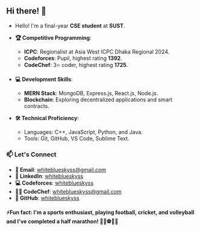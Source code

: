 ## Hi there! 👋

- Hello! I'm a final-year **CSE student** at **SUST**.  
- **🏆 Competitive Programming**:
  - **ICPC**: Regionalist at Asia West ICPC Dhaka Regional 2024. 
  - **Codeforces**: Pupil, highest rating **1392**.  
  - **CodeChef**: 3⭐ coder, highest rating **1725**.  
    
- **💻 Development Skills**:  
  - **MERN Stack**: MongoDB, Express.js, React.js, Node.js.  
  - **Blockchain**: Exploring decentralized applications and smart contracts.  

- **🛠️ Technical Proficiency**:  
  - Languages: C++, JavaScript, Python, and Java.  
  - Tools: Git, GitHub, VS Code, Sublime Text.  

### 📫 Let's Connect

- **📧 Email**: [whiteblueskyss@gmail.com](mailto:whiteblueskyss@gmail.com)
- **🔗 LinkedIn**: [whiteblueskyss](https://www.linkedin.com/in/whiteblueskyss)
- **💻 Codeforces**: [whiteblueskyss](https://codeforces.com/profile/whiteblueskyss)
- **👨‍💻 CodeChef**: [whiteblueskyss@gmail.com](https://www.codechef.com/users/whiteblueskyss)
- **🐙 GitHub**: [whiteblueskyss](https://github.com/whiteblueskyss)


#### ⚡Fun fact: I'm a sports enthusiast, playing football, cricket, and volleyball and I've completed a half marathon! 🏃‍♂️⚽🏏🏐

<!---
whiteblueskyss/whiteblueskyss is a ✨ special ✨ repository because its `README.md` (this file) appears on your GitHub profile.
You can click the Preview link to take a look at your changes.
--->
